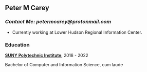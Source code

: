 ## Peter M Carey
### _Contact Me: petermcarey@protonmail.com_
- Currently working at Lower Hudson Regional Information Center.

### Education
[**SUNY Polytechnic Institute**](https://sunypoly.edu/), 2018 - 2022

Bachelor of Computer and Information Science, cum laude

<!--
**usernyan/usernyan** is a ✨ _special_ ✨ repository because its `README.md` (this file) appears on your GitHub profile.

Here are some ideas to get you started:

- 🔭 I’m currently working on ...
- 🌱 I’m currently learning ...
- 👯 I’m looking to collaborate on ...
- 🤔 I’m looking for help with ...
- 💬 Ask me about ...
- 📫 How to reach me: ...
- 😄 Pronouns: ...
- ⚡ Fun fact: ...
-->
